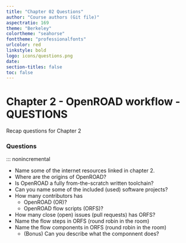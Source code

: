 ```yaml
---
title: "Chapter 02 Questions"
author: "Course authors (Git file)"
aspectratio: 169
theme: "Berkeley"
colortheme: "seahorse"
fonttheme: "professionalfonts"
urlcolor: red
linkstyle: bold
logo: icons/questions.png
date:
section-titles: false
toc: false
---
```


# Chapter 2 - OpenROAD workflow - QUESTIONS

Recap questions for Chapter 2

### Questions
::: nonincremental

- Name some of the internet resources linked in chapter 2.
- Where are the origins of OpenROAD?
- Is OpenROAD a fully from-the-scratch written toolchain?
- Can you name some of the included (used) software projects?
- How many contributors has
  * OpenROAD (OR)?
  * OpenROAD flow scripts (ORFS)?
- How many close (open) issues (pull requests) has ORFS?
- Name the flow steps in ORFS (round robin in the room)
- Name the flow components in ORFS (round robin in the room)
  * (Bonus) Can you describe what the componnent does?

